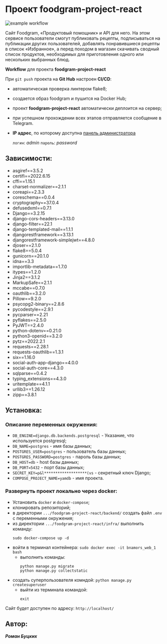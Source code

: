 # Проект foodgram-project-react

![example workflow](https://github.com/BnamoRS/foodgram-project-react/actions/workflows/foodgram_workflow.yml/badge.svg)

Сайт Foodgram, «Продуктовый помощник» и API для него. На этом сервисе пользователи смогут публиковать рецепты, подписываться на публикации других пользователей, добавлять понравившиеся рецепты в список «Избранное», а перед походом в магазин скачивать сводный список продуктов, необходимых для приготовления одного или нескольких выбранных блюд.

**Workflow** для проекта **foodgram-project-react**

При `git push` проекта на **Git Hub** настроен  **CI/CD**:
- автоматическая проверка линтером flake8;
- создается образ foodgram и пушится на Docker Hub;
- проект **foodgram-project-react** автоматически деплоится на сервер;
- при успешном прохождении всех этапов отправляется сообщение в Telegram.


- **IP адрес**, по которому доступна [панель администратора](http://51.250.110.117/admin/ "Вход в панель администратора проекта")

    `логин`: *admin*
    `пароль`: *password*


## Зависимости:

- asgiref==3.5.2
- certifi==2022.6.15
- cffi==1.15.1
- charset-normalizer==2.1.1
- coreapi==2.3.3
- coreschema==0.0.4
- cryptography==37.0.4
- defusedxml==0.7.1
- Django==3.2.15
- django-cors-headers==3.13.0
- django-filter==22.1
- django-templated-mail==1.1.1
- djangorestframework==3.13.1
- djangorestframework-simplejwt==4.8.0
- djoser==2.1.0
- flake8==5.0.4
- gunicorn==20.1.0
- idna==3.3
- importlib-metadata==1.7.0
- itypes==1.2.0
- Jinja2==3.1.2
- MarkupSafe==2.1.1
- mccabe==0.7.0
- oauthlib==3.2.0
- Pillow==9.2.0
- psycopg2-binary==2.8.6
- pycodestyle==2.9.1
- pycparser==2.21
- pyflakes==2.5.0
- PyJWT==2.4.0
- python-dotenv==0.21.0
- python3-openid==3.2.0
- pytz==2022.2.1
- requests==2.28.1
- requests-oauthlib==1.3.1
- six==1.16.0
- social-auth-app-django==4.0.0
- social-auth-core==4.3.0
- sqlparse==0.4.2
- typing_extensions==4.3.0
- uritemplate==4.1.1
- urllib3==1.26.12
- zipp==3.8.1


## Установка:

### Описание переменных окружения:

- `DB_ENGINE=django.db.backends.postgresql` -  Указание, что используется postgresql;
- `DB_NAME=postgres` - имя базы данных;
- `POSTGRES_USER=postgres` - пользователь базы данных;
- `POSTGRES_PASSWORD=postgres` - пароль базы данных;
- `DB_HOST=db` - host базы данных;
- `DB_PORT=5432` - порт базы данных;
- `SECRET_KEY=p&l*******************(vs` - секретный ключ Django;
- `COMPOSE_PROJECT_NAME=yamdb` - имя проекта.

### Развернуть проект локально через docker:

- Установить `docker` и `docker-compose`;
- клонировать репозиторий;
- в директории  `.../foodgram-project-react/backend/` создать файл `.env` с переменными окружения;
- из директории `.../foodgram-project-react/infra/` выполнить команду:
	```
	sudo docker-compose up -d
	```
- войти в терминал контейнера:
		`sudo docker exec -it bnamors_web_1 bash`
	- выполнить команды:
		```
		python manage.py migrate
		python manage.py collectstatic
        ```
- создать суперпользователя комндой:
		```
		python manage.py createsuperuser
		```
	- выйти из терминала командой:
		```
		exit
		```

Сайт будет доступен по адресу: `http://localhost/`

## Автор:

***Роман Буцких***
